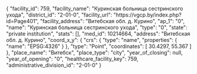 {
    "facility_id": 759,
    "facility_name": "Куринская больница сестринского ухода",
    "district_id": "2-01-0",
    "facility_url": "https:\/\/vgcp.by\/index.php?id=Page401",
    "facility_address": "Витебская обл. д. Курино",
    "ap_1": "0",
    "name": "Куринская больница сестринского ухода",
    "type": "0",
    "state": "private institution",
    "stats": [],
    "med_id": 10214664,
    "address": "Витебская обл. д. Курино",
    "coord_x_y": {
        "crs": {
            "type": "name",
            "properties": {
                "name": "EPSG:4326"
            }
        },
        "type": "Point",
        "coordinates": [
            30.4297,
            55.367
        ]
    },
    "place_name": "Витебск",
    "place_type": "city",
    "year_of_closing": null,
    "year_of_opening": "0",
    "healthcare_facility_key": 759,
    "administrative_division_id": "2-01-0"
}